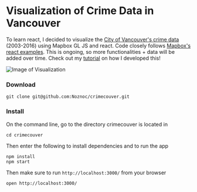 # Visualization of Crime Data in Vancouver

To learn react, I decided to visualize the [City of Vancouver's crime data](http://data.vancouver.ca/datacatalogue/crime-data.htm) (2003-2016) using Mapbox GL JS and react. Code closely follows [Mapbox's react examples](https://github.com/mapbox/mapbox-react-examples). This is ongoing, so more functionalities + data will be added over time. Check out my [tutorial](http://www.juliaconzon.com/docs/doc-2) on how I developed this!

![Image of Visualization](crimecouver.gif)

### Download

    git clone git@github.com:Noznoc/crimecouver.git

### Install

On the command line, go to the directory crimecouver is located in

    cd crimecouver

Then enter the following to install dependencies and to run the app

    npm install
    npm start

Then make sure to run `http://localhost:3000/` from your browser

    open http://localhost:3000/


